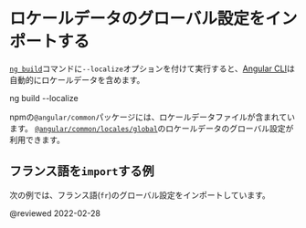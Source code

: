 # ロケールデータのグローバル設定をインポートする

[`ng build`][AioCliBuild]コマンドに`--localize`オプションを付けて実行すると、[Angular CLI][AioCliMain]は自動的にロケールデータを含めます。

<!--todo: replace with code-example -->

<code-example format="shell" language="shell">

ng build --localize

</code-example>

npmの`@angular/common`パッケージには、ロケールデータファイルが含まれています。
[`@angular/common/locales/global`][UnpkgBrowseAngularCommonLocalesGlobal]のロケールデータのグローバル設定が利用できます。

## フランス語を`import`する例

次の例では、フランス語\(`fr`\)のグローバル設定をインポートしています。

<code-example header="src/app/app.module.ts" path="i18n/doc-files/app.module.ts" region="global-locale"></code-example>

<!-- links -->

[AioCliMain]: cli "CLI Overview and Command Reference | Angular"
[AioCliBuild]: cli/build "ng build | CLI | Angular"

<!-- external links -->

[UnpkgBrowseAngularCommonLocalesGlobal]: https://unpkg.com/browse/@angular/common/locales/global "@angular/common/locales/global | Unpkg"

<!-- end links -->

@reviewed 2022-02-28
